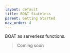 ```yaml
---
layout: default
title: BQAT Stateless
parent: Getting Started
nav_order: 4
---
```


BQAT as serverless functions. 

> Coming soon